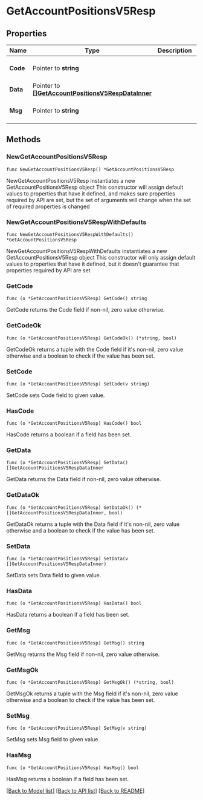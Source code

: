 # GetAccountPositionsV5Resp

## Properties

Name | Type | Description | Notes
------------ | ------------- | ------------- | -------------
**Code** | Pointer to **string** |  | [optional] [default to ""]
**Data** | Pointer to [**[]GetAccountPositionsV5RespDataInner**](GetAccountPositionsV5RespDataInner.md) |  | [optional] 
**Msg** | Pointer to **string** |  | [optional] [default to ""]

## Methods

### NewGetAccountPositionsV5Resp

`func NewGetAccountPositionsV5Resp() *GetAccountPositionsV5Resp`

NewGetAccountPositionsV5Resp instantiates a new GetAccountPositionsV5Resp object
This constructor will assign default values to properties that have it defined,
and makes sure properties required by API are set, but the set of arguments
will change when the set of required properties is changed

### NewGetAccountPositionsV5RespWithDefaults

`func NewGetAccountPositionsV5RespWithDefaults() *GetAccountPositionsV5Resp`

NewGetAccountPositionsV5RespWithDefaults instantiates a new GetAccountPositionsV5Resp object
This constructor will only assign default values to properties that have it defined,
but it doesn't guarantee that properties required by API are set

### GetCode

`func (o *GetAccountPositionsV5Resp) GetCode() string`

GetCode returns the Code field if non-nil, zero value otherwise.

### GetCodeOk

`func (o *GetAccountPositionsV5Resp) GetCodeOk() (*string, bool)`

GetCodeOk returns a tuple with the Code field if it's non-nil, zero value otherwise
and a boolean to check if the value has been set.

### SetCode

`func (o *GetAccountPositionsV5Resp) SetCode(v string)`

SetCode sets Code field to given value.

### HasCode

`func (o *GetAccountPositionsV5Resp) HasCode() bool`

HasCode returns a boolean if a field has been set.

### GetData

`func (o *GetAccountPositionsV5Resp) GetData() []GetAccountPositionsV5RespDataInner`

GetData returns the Data field if non-nil, zero value otherwise.

### GetDataOk

`func (o *GetAccountPositionsV5Resp) GetDataOk() (*[]GetAccountPositionsV5RespDataInner, bool)`

GetDataOk returns a tuple with the Data field if it's non-nil, zero value otherwise
and a boolean to check if the value has been set.

### SetData

`func (o *GetAccountPositionsV5Resp) SetData(v []GetAccountPositionsV5RespDataInner)`

SetData sets Data field to given value.

### HasData

`func (o *GetAccountPositionsV5Resp) HasData() bool`

HasData returns a boolean if a field has been set.

### GetMsg

`func (o *GetAccountPositionsV5Resp) GetMsg() string`

GetMsg returns the Msg field if non-nil, zero value otherwise.

### GetMsgOk

`func (o *GetAccountPositionsV5Resp) GetMsgOk() (*string, bool)`

GetMsgOk returns a tuple with the Msg field if it's non-nil, zero value otherwise
and a boolean to check if the value has been set.

### SetMsg

`func (o *GetAccountPositionsV5Resp) SetMsg(v string)`

SetMsg sets Msg field to given value.

### HasMsg

`func (o *GetAccountPositionsV5Resp) HasMsg() bool`

HasMsg returns a boolean if a field has been set.


[[Back to Model list]](../README.md#documentation-for-models) [[Back to API list]](../README.md#documentation-for-api-endpoints) [[Back to README]](../README.md)


